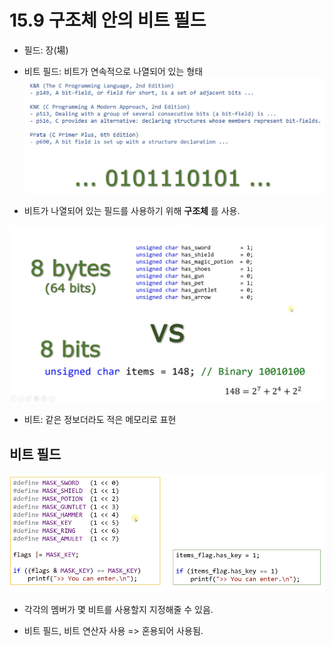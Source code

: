 # 15.9 구조체 안의 비트 필드
* 필드: 장(場)
* 비트 필드: 비트가 연속적으로 나열되어 있는 형태
![](../images/chapter15/bit15.png)

* 비트가 나열되어 있는 필드를 사용하기 위해 __구조체__ 를 사용.

![](../images/chapter15/bit2.png)

* 비트: 같은 정보더라도 적은 메모리로 표현

## 비트 필드

![](../images/chapter15/bit16.png)

* 각각의 멤버가 몇 비트를 사용할지 지정해줄 수 있음.

* 비트 필드, 비트 연산자 사용 => 혼용되어 사용됨.